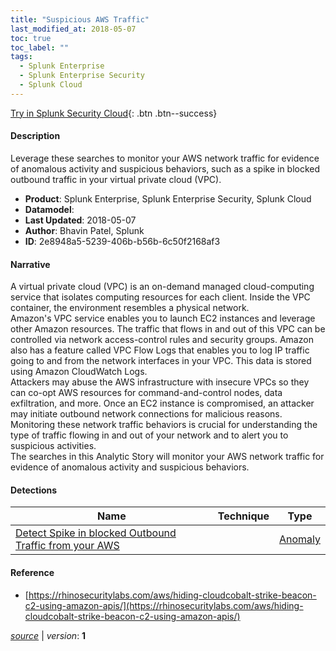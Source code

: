 ```yaml
---
title: "Suspicious AWS Traffic"
last_modified_at: 2018-05-07
toc: true
toc_label: ""
tags:
  - Splunk Enterprise
  - Splunk Enterprise Security
  - Splunk Cloud
---
```


[Try in Splunk Security Cloud](https://www.splunk.com/en_us/cyber-security.html){: .btn .btn--success}

#### Description

Leverage these searches to monitor your AWS network traffic for evidence of anomalous activity and suspicious behaviors, such as a spike in blocked outbound traffic in your virtual private cloud (VPC).

- **Product**: Splunk Enterprise, Splunk Enterprise Security, Splunk Cloud
- **Datamodel**: 
- **Last Updated**: 2018-05-07
- **Author**: Bhavin Patel, Splunk
- **ID**: 2e8948a5-5239-406b-b56b-6c50f2168af3

#### Narrative

A virtual private cloud (VPC) is an on-demand managed cloud-computing service that isolates computing resources for each client. Inside the VPC container, the environment resembles a physical network. \
Amazon's VPC service enables you to launch EC2 instances and leverage other Amazon resources. The traffic that flows in and out of this VPC can be controlled via network access-control rules and security groups. Amazon also has a feature called VPC Flow Logs that enables you to log IP traffic going to and from the network interfaces in your VPC. This data is stored using Amazon CloudWatch Logs.\
 Attackers may abuse the AWS infrastructure with insecure VPCs so they can co-opt AWS resources for command-and-control nodes, data exfiltration, and more. Once an EC2 instance is compromised, an attacker may initiate outbound network connections for malicious reasons. Monitoring these network traffic behaviors is crucial for understanding the type of traffic flowing in and out of your network and to alert you to suspicious activities.\
The searches in this Analytic Story will monitor your AWS network traffic for evidence of anomalous activity and suspicious behaviors.

#### Detections

| Name        | Technique   | Type         |
| ----------- | ----------- |--------------|
| [Detect Spike in blocked Outbound Traffic from your AWS](/cloud/detect_spike_in_blocked_outbound_traffic_from_your_aws/) |  | [Anomaly](https://github.com/splunk/security_content/wiki/Detection-Analytic-Types) |

#### Reference

* [https://rhinosecuritylabs.com/aws/hiding-cloudcobalt-strike-beacon-c2-using-amazon-apis/](https://rhinosecuritylabs.com/aws/hiding-cloudcobalt-strike-beacon-c2-using-amazon-apis/)



[*source*](https://github.com/splunk/security_content/tree/develop/stories/suspicious_aws_traffic.yml) \| *version*: **1**